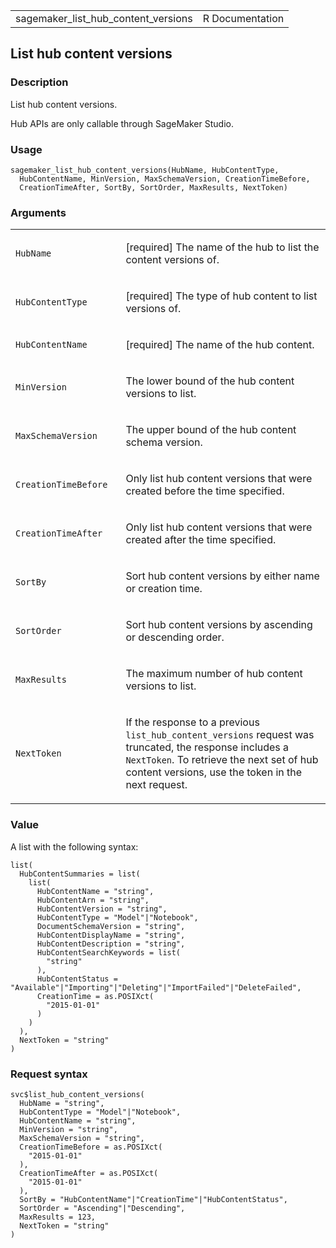 <table style="width: 100%;">
<tbody>
<tr class="odd">
<td>sagemaker_list_hub_content_versions</td>
<td style="text-align: right;">R Documentation</td>
</tr>
</tbody>
</table>

## List hub content versions

### Description

List hub content versions.

Hub APIs are only callable through SageMaker Studio.

### Usage

    sagemaker_list_hub_content_versions(HubName, HubContentType,
      HubContentName, MinVersion, MaxSchemaVersion, CreationTimeBefore,
      CreationTimeAfter, SortBy, SortOrder, MaxResults, NextToken)

### Arguments

<table>
<colgroup>
<col style="width: 35%" />
<col style="width: 65%" />
</colgroup>
<tbody>
<tr class="odd">
<td><code
id="sagemaker_list_hub_content_versions_:_HubName">HubName</code></td>
<td><p>[required] The name of the hub to list the content versions
of.</p></td>
</tr>
<tr class="even">
<td><code
id="sagemaker_list_hub_content_versions_:_HubContentType">HubContentType</code></td>
<td><p>[required] The type of hub content to list versions of.</p></td>
</tr>
<tr class="odd">
<td><code
id="sagemaker_list_hub_content_versions_:_HubContentName">HubContentName</code></td>
<td><p>[required] The name of the hub content.</p></td>
</tr>
<tr class="even">
<td><code
id="sagemaker_list_hub_content_versions_:_MinVersion">MinVersion</code></td>
<td><p>The lower bound of the hub content versions to list.</p></td>
</tr>
<tr class="odd">
<td><code
id="sagemaker_list_hub_content_versions_:_MaxSchemaVersion">MaxSchemaVersion</code></td>
<td><p>The upper bound of the hub content schema version.</p></td>
</tr>
<tr class="even">
<td><code
id="sagemaker_list_hub_content_versions_:_CreationTimeBefore">CreationTimeBefore</code></td>
<td><p>Only list hub content versions that were created before the time
specified.</p></td>
</tr>
<tr class="odd">
<td><code
id="sagemaker_list_hub_content_versions_:_CreationTimeAfter">CreationTimeAfter</code></td>
<td><p>Only list hub content versions that were created after the time
specified.</p></td>
</tr>
<tr class="even">
<td><code
id="sagemaker_list_hub_content_versions_:_SortBy">SortBy</code></td>
<td><p>Sort hub content versions by either name or creation
time.</p></td>
</tr>
<tr class="odd">
<td><code
id="sagemaker_list_hub_content_versions_:_SortOrder">SortOrder</code></td>
<td><p>Sort hub content versions by ascending or descending
order.</p></td>
</tr>
<tr class="even">
<td><code
id="sagemaker_list_hub_content_versions_:_MaxResults">MaxResults</code></td>
<td><p>The maximum number of hub content versions to list.</p></td>
</tr>
<tr class="odd">
<td><code
id="sagemaker_list_hub_content_versions_:_NextToken">NextToken</code></td>
<td><p>If the response to a previous
<code>list_hub_content_versions</code> request was truncated, the
response includes a <code>NextToken</code>. To retrieve the next set of
hub content versions, use the token in the next request.</p></td>
</tr>
</tbody>
</table>

### Value

A list with the following syntax:

    list(
      HubContentSummaries = list(
        list(
          HubContentName = "string",
          HubContentArn = "string",
          HubContentVersion = "string",
          HubContentType = "Model"|"Notebook",
          DocumentSchemaVersion = "string",
          HubContentDisplayName = "string",
          HubContentDescription = "string",
          HubContentSearchKeywords = list(
            "string"
          ),
          HubContentStatus = "Available"|"Importing"|"Deleting"|"ImportFailed"|"DeleteFailed",
          CreationTime = as.POSIXct(
            "2015-01-01"
          )
        )
      ),
      NextToken = "string"
    )

### Request syntax

    svc$list_hub_content_versions(
      HubName = "string",
      HubContentType = "Model"|"Notebook",
      HubContentName = "string",
      MinVersion = "string",
      MaxSchemaVersion = "string",
      CreationTimeBefore = as.POSIXct(
        "2015-01-01"
      ),
      CreationTimeAfter = as.POSIXct(
        "2015-01-01"
      ),
      SortBy = "HubContentName"|"CreationTime"|"HubContentStatus",
      SortOrder = "Ascending"|"Descending",
      MaxResults = 123,
      NextToken = "string"
    )
